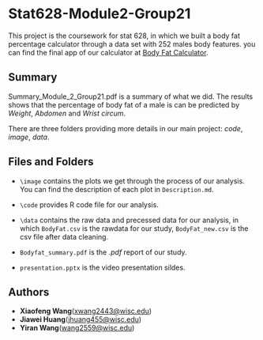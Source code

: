 # Stat628-Module2-Group21
This project is the coursework for stat 628, in which we built a body fat percentage calculator through a data set with 252 males body features. you can find the final app of our calculator at [Body Fat Calculator](https://jiawei98.shinyapps.io/BodyFatUI/).


## Summary
Summary_Module_2_Group21.pdf is a summary of what we did. The results shows that the percentage of body fat of a male is can be predicted by *Weight*, *Abdomen* and *Wrist circum*.

There are three folders providing more details in our main project: *code*, *image*, *data*.

## Files and Folders
- `\image` contains the plots we get through the process of our analysis. You can find the description of each plot in `Description.md`. 

- `\code` provides R code file for our analysis.

- `\data` contains the raw data and precessed data for our analysis, in which `BodyFat.csv` is the rawdata for our study, `BodyFat_new.csv` is the csv file after data cleaning.

- `Bodyfat_summary.pdf` is the *.pdf* report of our study.

- `presentation.pptx` is the video presentation sildes.

## Authors
* **Xiaofeng Wang**(xwang2443@wisc.edu)
* **Jiawei Huang**(jhuang455@wisc.edu)
* **Yiran Wang**(wang2559@wisc.edu)
